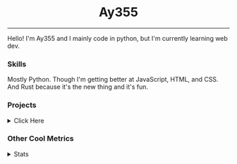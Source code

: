 <h1 align="center"><b>Ay355</b></h1>

---

Hello! I'm Ay355 and I mainly code in python, but I'm currently learning web dev.


### Skills

Mostly Python. Though I'm getting better at JavaScript, HTML, and CSS. And Rust because it's the new thing and it's fun.


### Projects

<details>
 <summary>Click Here</summary>
<br>

 This is probably out of date

[Standle](https://discord.com/oauth2/authorize?client_id=810345494223781899&scope=bot&permissions=8)
 - A multipurpose discord bot for your discord server. Has useful and fun commands for you to mess around with. Made with [discord.py](https://www.github.com/Rapptz/discord.py).

[RoboAy355](https://github.com/Ay-355/RoboAy355)
 - A personal discord bot that I use for random things.

[Asyncdictionary](https://github.com/Ay-355/asyncdictionary)
 - An async wrapper for the freedictionaryAPI. See the README for more info.

 
That's pretty much it, other stuff is closed-source.
 
</details>


### Other Cool Metrics


<details>
<summary>Stats</summary>
<br>
 
<a href="https://github.com/Ay-355">
 <img align="center" src="https://github-readme-stats.vercel.app/api?username=Ay-355&theme=tokyonight&show_icons=true&count_private=true&hide_border=true" />
</a><a href="https://github.com/Ay-355">
  <img align="center" src="https://github-readme-stats.vercel.app/api/top-langs/?username=Ay-355&hide=toml,yaml,cmake&layout=compact&langs_count=8&theme=tokyonight&hide_border=true" />
</a>

 
&nbsp; <!-- Space character to put some space between the different stat types. -->

 
<!--START_SECTION:waka-->
**🐱 My GitHub Data** 

> 🏆 555 Contributions in the Year 2021
 > 
> 📦 1.5 kB Used in GitHub's Storage 
 > 
> 🚫 Not Opted to Hire
 > 
> 📜 13 Public Repositories 
 > 
> 🔑 2 Private Repositories  
 > 
**I'm an Early 🐤** 

```text
🌞 Morning    16 commits     █░░░░░░░░░░░░░░░░░░░░░░░░   5.95% 
🌆 Daytime    121 commits    ███████████░░░░░░░░░░░░░░   44.98% 
🌃 Evening    126 commits    ███████████░░░░░░░░░░░░░░   46.84% 
🌙 Night      6 commits      ░░░░░░░░░░░░░░░░░░░░░░░░░   2.23%

```
📅 **I'm Most Productive on Monday** 

```text
Monday       47 commits     ████░░░░░░░░░░░░░░░░░░░░░   17.47% 
Tuesday      29 commits     ██░░░░░░░░░░░░░░░░░░░░░░░   10.78% 
Wednesday    25 commits     ██░░░░░░░░░░░░░░░░░░░░░░░   9.29% 
Thursday     43 commits     ████░░░░░░░░░░░░░░░░░░░░░   15.99% 
Friday       45 commits     ████░░░░░░░░░░░░░░░░░░░░░   16.73% 
Saturday     47 commits     ████░░░░░░░░░░░░░░░░░░░░░   17.47% 
Sunday       33 commits     ███░░░░░░░░░░░░░░░░░░░░░░   12.27%

```


📊 **This Week I Spent My Time On** 

```text
💬 Programming Languages: 
Rust                     58 mins             ████████░░░░░░░░░░░░░░░░░   33.67% 
Markdown                 51 mins             ███████░░░░░░░░░░░░░░░░░░   29.61% 
PowerShell               17 mins             ██░░░░░░░░░░░░░░░░░░░░░░░   10.28% 
Python                   15 mins             ██░░░░░░░░░░░░░░░░░░░░░░░   8.74% 
HTML                     14 mins             ██░░░░░░░░░░░░░░░░░░░░░░░   8.44%

🔥 Editors: 
Neovim                   2 hrs 36 mins       ██████████████████████░░░   89.72% 
Notepad++                17 mins             ██░░░░░░░░░░░░░░░░░░░░░░░   10.28%

🐱‍💻 Projects: 
Unknown Project          1 hr 22 mins        ███████████░░░░░░░░░░░░░░   47.17% 
haste-cli                37 mins             █████░░░░░░░░░░░░░░░░░░░░   21.62% 
rmatrix                  27 mins             ████░░░░░░░░░░░░░░░░░░░░░   15.75% 
school                   17 mins             ██░░░░░░░░░░░░░░░░░░░░░░░   9.97% 
nvim                     5 mins              ░░░░░░░░░░░░░░░░░░░░░░░░░   2.98%

💻 Operating System: 
Windows                  2 hrs 54 mins       █████████████████████████   100.0%

```

**I Mostly Code in Python** 

```text
Python                   6 repos             ████████████████░░░░░░░░░   66.67% 
HTML                     1 repo              ██░░░░░░░░░░░░░░░░░░░░░░░   11.11% 
C++                      1 repo              ██░░░░░░░░░░░░░░░░░░░░░░░   11.11% 
Rust                     1 repo              ██░░░░░░░░░░░░░░░░░░░░░░░   11.11%

```



 Last Updated on 25/10/2021
<!--END_SECTION:waka-->
</details>
